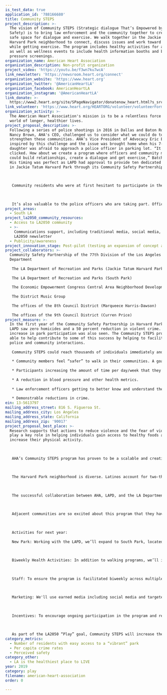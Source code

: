 ```yaml
---
is_test_data: true
application_id: '788166680'
title: Community STEPS
project_description: >-
  The vision of Community STEPS (Strategic dialogue That’s Empowered by Public
  Safety) is to bring law enforcement and the community together to create a
  safe space for dialogue and exercise. We walk together in the Jackie Tatum
  Harvard Park neighborhood to connect, discuss issues and work toward solutions
  while getting exercise. The program includes healthy activities for all ages
  as well as wellness events to include health information booths and blood
  pressure screenings.
organization_name: American Heart Association
organization_description: Non-profit organization
project_video: 'https://youtu.be/f3wn7ku7wcA'
link_newsletter: 'https://newsroom.heart.org/connect'
organization_website: 'https://www.heart.org'
organization_twitter: '@AmericanHeartLA'
organization_facebook: AmericanHeartLA
organization_instagram: '@AmericanHeartLA'
link_donate: >-
  https://www2.heart.org/site/SPageNavigator/donatenow_heart.html?s_src=nav&pagename=%2Fdonatenow_heart&utm_expid=.Gd9MG4GFQjaAcfhuC0-%20%20l4w.0&utm_referrer=https%3A%2F%2Fwww.heart.org%2F
link_volunteer: 'https://www.heart.org/HEARTORG/volunteer/volunteerForm.jsp'
organization_activity: >-
  The American Heart Association's mission is to be a relentless force for a
  world of longer, healthier lives.
project_proposal_description: >-
  Following a series of police shootings in 2016 in Dallas and Baton Rogue,
  Nancy Brown, AHA's CEO, challenged us to consider what we could do to help
  strengthen these communities. AHA’s Vice President of Advocacy Eric Batch was
  inspired by this challenge and the issue was brought home when his 7-year-old
  daughter was afraid to approach a police officer in parking lot. “It just
  clicked. How about we create a program where officers and community members
  could build relationships, create a dialogue and get exercise,” Batch said.
  His timing was perfect as LAPD had approval to provide ten dedicated officers
  in Jackie Tatum Harvard Park through its Community Safety Partnership.
   
   
   
   Community residents who were at first hesitant to participate in the walks are now appearing every week. One resident was leery of doing things with police officers and said so. With a little coaxing he walked a lap. He enjoyed the conversation so much that he ended up walking three laps that first day out.
   
   
   
   It’s also valuable to the police officers who are taking part. Officer Marcus Whitehead wandered over to one of the health screenings area one Saturday and decided to take his blood pressure. At only 34 years old, it was surprising when his numbers came in dangerously high 160/130. As a result, he went to his doctor and began making healthy lifestyle changes. “This program was set up to be beneficial for the community, but it helps us officers as well. If it wasn’t for STEPS, I may have never known my situation. I’m proof that it works,” said Whitehead.
project_areas:
  - South LA
project_la2050_community_resources:
  - Access to LA2050 community
  - >-
    Communications support, including traditional media, social media, and
    LA2050 newsletter
  - Publicity/awareness
project_innovation_stage: Post-pilot (testing an expansion of concept after initially successful pilot)
project_collaborators: >-
  Community Safety Partnership of the 77th Division of the Los Angeles Police
  Department
   
   The LA Department of Recreation and Parks (Jackie Tatum Harvard Park)
   
   The LA Department of Recreation and Parks (South Park)
   
   The Economic Empowerment Congress Central Area Neighborhood Development Council
   
   The District Music Group
   
   The offices of the 8th Council District (Marqueece Harris-Dawson) 
   
   The offices of the 9th Council District (Curren Price)
project_measure: >-
  In the first year of the Community Safety Partnership in Harvard Park, the
  LAPD saw zero homicides and a 50 percent reduction in violent crime. An
  increase in park participation was also seen. The Community STEPS program was
  able to help contribute to some of this success by helping to facilitate
  police and community interactions. 
   
   Community STEPS could reach thousands of individuals immediately and could very quickly scale to be implemented across the 9,000 Los Angeles Police Department officers and 4 million people that they protect and serve. Additionally, there are several other metrics for measuring success associated with this program. 
   
   * Community members feel “safer” to walk in their communities. A goal of the 77th Division of the LAPD is to reduce crime by 15%.
   
   * Participants increasing the amount of time per day/week that they are physically active. We’ll distribute fitness trackers and leverage existing AHA programs that allow for tracking exercise. 
   
   * A reduction in blood pressure and other health metrics.
   
   * Law enforcement officers getting to better know and understand the communities in which they serve. Another goal of the 77th Division is to strengthen the community-police partnership and build morale through leadership.
   
   * Demonstrable reductions in crime.
ein: 13-5613797
mailing_address_street: 816 S. Figueroa St.
mailing_address_city: Los Angeles
mailing_address_state: California
mailing_address_zip: '90017'
project_proposal_best_place: >-
  Research supports that actions to reduce violence and the fear of violence can
  play a key role in helping individuals gain access to healthy foods and
  increase their physical activity.
   
   
   
   AHA’s Community STEPS program has proven to be a scalable and creative solution that can address neighborhood needs. Our goal is to foster ongoing dialogue with additional community stakeholders to inspire and support neighborhood innovation and ownership.
   
   
   
   The Harvard Park neighborhood is diverse. Latinos account for two-thirds of residents with African Americans making up another third. Compared to other parts of LA county, this community is disproportionately at risk for cardiovascular diseases through increased incidence of obesity, high blood pressure and diabetes.
   
   
   
   The successful collaboration between AHA, LAPD, and the LA Department of Parks and Recreation has created a safe place to talk, get active, and learn how to live a healthier life at Harvard Park. While our program has structured walks twice a month, community members are out walking now every day of the week! Over the next year, we’ll build on this success by adding structural components to continue incentives for the neighborhood to participate.
   
   
   
   Adjacent communities are so excited about this program that they have requested we bring similar programs to their neighborhoods. With additional funding we’ll expand Community STEPS to South Park, the next site to be a part of LAPD’s Community Safety Partnership.
   
   
   
   Activities for next year:
   
   New Park: Working with the LAPD, we’ll expand to South Park, located just less than 3 miles away from Harvard Park, east of Highway 110 in South LA. We’ll hold a kickoff event at South Park and a second-year anniversary event at Harvard Park, followed by the implementation and continuation of our successful biweekly walking program at each site.
   
   
   
   Biweekly Health Activities: In addition to walking programs, we’ll incorporate biweekly and monthly health events at both locations to include such things as blood pressure, cholesterol and BMI screenings, guest speakers, and themed events.
   
   
   
   Staff: To ensure the program is facilitated biweekly across multiple locations, we’ll add two part-time staff to coordinate activities between community members and agency partners.
   
   
   
   Marketing: We'll use earned media including social media and targeted outreach. We’ll incorporate professional videography and photography at our events such as the Go Hoop Day (basketball), Skate Jam (skateboarding), Turkey Giveaway, bike events and others.
   
   
   
   Incentives: To encourage ongoing participation in the program and reward milestones for participants we’ll provide various incentives including logo merchandise, t-shirts, water bottles, and pedometers/fitness trackers.
   
   
   
   As part of the LA2050 “Play” goal, Community STEPS will increase the number of residents with easy access to a vibrant park, increase perceived safety, decrease crime rates and increase the intergenerational play opportunities.
category_metrics:
  - Number of residents with easy access to a “vibrant” park
  - Per capita crime rates
  - Perceived safety
category_other:
  - LA is the healthiest place to LIVE
year: 2019
category: play
filename: american-heart-association
order: 0

---
```

